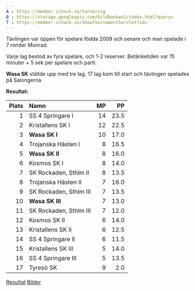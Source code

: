 ```yaml
---
A : https://member.schack.se/turnering
B : https://storage.googleapis.com/bildbanken2/index.html?query=
T : https://member.schack.se/ShowTournamentServlet?id=
---
```


Tävlingen var öppen för spelare födda 2009 och senare
och man spelade i 7 ronder Monrad.

Varje lag bestod av fyra spelare, och 1-2 reserver.
Betänketiden var 15 minuter + 5 sek per spelare och parti.

**Wasa SK** ställde upp med tre lag.
 17 lag kom till start och tävlingen spelades på Salongerna.

**Resultat:**

Plats|Namn|MP|PP
-:|:--------------------|--:|--:
1|SS 4 Springare I	  |14	  |23.5
2|Kristallens SK I	  |12	  |22.5
3|**Wasa SK I**	  |10	  |17.0
4|Trojanska Hästen I	  |8	  |16.5
5|**Wasa SK II**	  |8	  |16.0
6|Kosmos SK I	  |8	  |14.0
7|SK Rockaden, Sthlm II	  |8	  |13.5
8|Trojanska Hästen II	  |7	  |16.0
9|SK Rockaden, Sthlm III	  |7	  |13.5
10|**Wasa SK III**	  |7	  |13.0
11|SK Rockaden, Sthlm III	  |7	  |12.0
12|Kosmos SK II	  |6	  |14.0
13|Kristallens SK II	  |6	  |12.5
14|SS 4 Springare II	  |6	  |11.5
15|Kristallens SK III	  |5	  |14.0
16|SS 4 Springare III	  |5	  |13.5
17|Tyresö SK	  |9	  |2.0
 
[Resultat]({T}10713)
[Bilder](https://bildbanken.schack.se/?folder=1uaZHWn2yuRM3hlGZV5fu2ZRbOAeVvuDT&query)